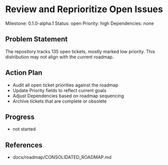 # Review and Reprioritize Open Issues
Milestone: 0.1.0-alpha.1
Status: open
Priority: high
Dependencies: none

## Problem Statement
The repository tracks 135 open tickets, mostly marked low priority. This distribution may not align with the current roadmap.

## Action Plan
- Audit all open ticket priorities against the roadmap
- Update Priority fields to reflect current goals
- Adjust Dependencies based on roadmap sequencing
- Archive tickets that are complete or obsolete

## Progress
- not started

## References
- docs/roadmap/CONSOLIDATED_ROADMAP.md
